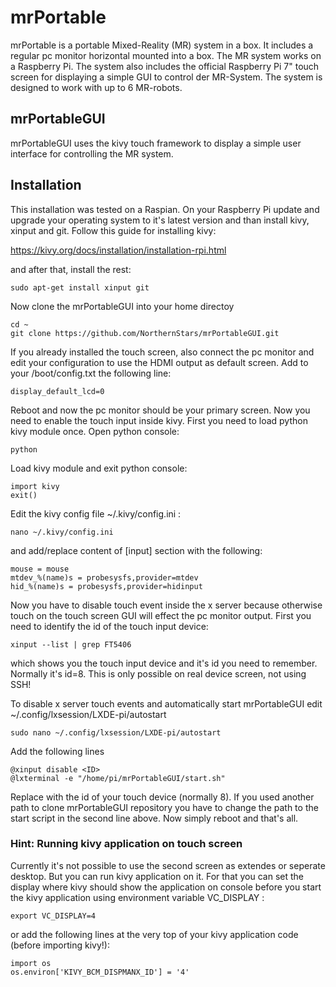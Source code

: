 # mrPortable
mrPortable is a portable Mixed-Reality (MR) system in a box. It includes a regular pc monitor horizontal mounted into a box.
The MR system works on a Raspberry Pi. The system also includes the official Raspberry Pi 7" touch screen for displaying a simple GUI to control der MR-System.
The system is designed to work with up to 6 MR-robots.

## mrPortableGUI
mrPortableGUI uses the kivy touch framework to display a simple user interface for controlling the MR system.

## Installation
This installation was tested on a Raspian.
On your Raspberry Pi update and upgrade your operating system to it's latest version and than install kivy, xinput and git.
Follow this guide for installing kivy:

https://kivy.org/docs/installation/installation-rpi.html

and after that, install the rest:

    sudo apt-get install xinput git

Now clone the mrPortableGUI into your home directoy

    cd ~
    git clone https://github.com/NorthernStars/mrPortableGUI.git

If you already installed the touch screen, also connect the pc monitor and edit your configuration to use the HDMI output as default screen.
Add to your /boot/config.txt the following line:

    display_default_lcd=0

Reboot and now the pc monitor should be your primary screen.
Now you need to enable the touch input inside kivy.
First you need to load python kivy module once. Open python console:

    python
    
Load kivy module and exit python console:

    import kivy
    exit()

Edit the kivy config file ~/.kivy/config.ini :

    nano ~/.kivy/config.ini

and add/replace content of [input] section with the following:

    mouse = mouse
    mtdev_%(name)s = probesysfs,provider=mtdev
    hid_%(name)s = probesysfs,provider=hidinput

Now you have to disable touch event inside the x server because otherwise touch on the touch screen GUI will effect the pc monitor output. First you need to identify the id of the touch input device:

    xinput --list | grep FT5406

which shows you the touch input device and it's id you need to remember. Normally it's id=8. This is only possible on real device screen, not using SSH!

To disable x server touch events and automatically start mrPortableGUI edit ~/.config/lxsession/LXDE-pi/autostart

    sudo nano ~/.config/lxsession/LXDE-pi/autostart

Add the following lines

    @xinput disable <ID>
    @lxterminal -e "/home/pi/mrPortableGUI/start.sh"

Replace <ID> with the id of your touch device (normally 8). If you used another path to clone mrPortableGUI repository you have to change the path to the start script in the second line above.
Now simply reboot and that's all.


### Hint: Running kivy application on touch screen
Currently it's not possible to use the second screen as extendes or seperate desktop. But you can run kivy application on it.
For that you can set the display where kivy should show the application on console before you start the kivy application using environment variable VC_DISPLAY :

    export VC_DISPLAY=4

or add the following lines at the very top of your kivy application code (before importing kivy!):

    import os
    os.environ['KIVY_BCM_DISPMANX_ID'] = '4'


